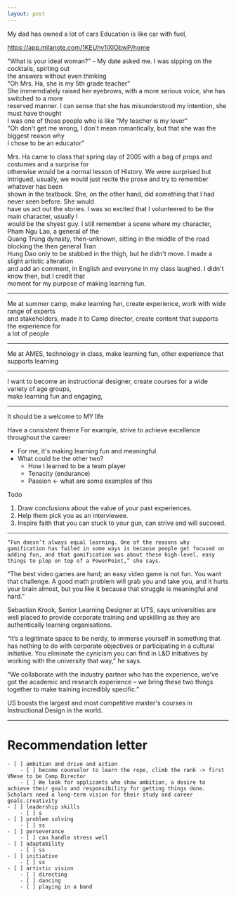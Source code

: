 ```yaml
---
layout: post
---
```


My dad has owned a lot of cars
Education is like car with fuel, 

https://app.milanote.com/1KEUhv1lXlObwP/home  

"What is your ideal woman?" - My date asked me. I was sipping on the cocktails, spirting out    
the answers without even thinking   
"Oh Mrs. Ha, she is my 5th grade teacher"   
She immemdiately raised her eyebrows, with a more serious voice, she has switched to a more    
reserved manner. I can sense that she has misunderstood my intention, she must have thought    
I was one of those people who is like "My teacher is my lover"    
"Oh don't get me wrong, I don't mean romantically, but that she was the biggest reason why    
I chose to be an educator"

Mrs. Ha came to class that spring day of 2005 with a bag of props and costumes and a surprise for    
otherwise would be a normal lesson of History. We were surprised but   
intrigued, usually, we would just recite the prose and try to remember whatever has been   
shown in the textbook. She, on the other hand, did something that I had never seen before. She would   
have us act out the stories. I was so excited that I volunteered to be the main character, usually I   
would be the shyest guy. I still remember a scene where my character, Pham Ngu Lao, a general of the    
Quang Trung dynasty, then-unknown, sitting in the middle of the road blocking the then general Tran    
Hung Dao only to be stabbed in the thigh, but he didn't move. I made a slight artistic alteration   
and add an comment, in English and everyone in my class laughed. I didn't know then, but I credit that   
moment for my purpose of making learning fun.

---
Me at summer camp, make learning fun, create experience, work with wide range of experts    
and stakeholders, made it to Camp director, create content that supports the experience for   
a lot of people 

---
Me at AMES, technology in class, make learning fun, other experience that supports learning

---
I want to become an instructional designer, create courses for a wide variety of age groups,    
make learning fun and engaging, 

---

It should be a welcome to MY life

Have a consistent theme
For example, strive to achieve excellence throughout the career
- For me, it's making learning fun and meaningful.
- What could be the other two?
    - How I learned to be a team player
    - Tenacity (endurance)
    - Passion <- what are some examples of this

Todo
1. Draw conclusions about the value of your past experiences.
2. Help them pick you as an interviewee.
3. Inspire faith that you can stuck to your gun, can strive and will succeed.


---
    “Fun doesn’t always equal learning. One of the reasons why gamification has failed in some ways is because people get focused on adding fun, and that gamification was about these high-level, easy things to plop on top of a PowerPoint,” she says.

“The best video games are hard; an easy video game is not fun. You want that challenge. A good math problem will grab you and take you, and it hurts your brain almost, but you like it because that struggle is meaningful and hard.”

Sebastian Krook, Senior Learning Designer at UTS, says universities are well placed to provide corporate training and upskilling as they are authentically learning organisations.

“It’s a legitimate space to be nerdy, to immerse yourself in something that has nothing to do with corporate objectives or participating in a cultural initiative. You eliminate the cynicism you can find in L&D initiatives by working with the university that way,” he says.

“We collaborate with the industry partner who has the experience, we’ve got the academic and research experience – we bring these two things together to make training incredibly specific.”

US boosts the largest and most competitive master's courses in Instructional Design in the world.


_________
# Recommendation letter
    - [ ] ambition and drive and action
        - [ ] become counselor to learn the rope, climb the rank -> first VNese to be Camp Director
        - [ ] We look for applicants who show ambition, a desire to achieve their goals and responsibility for getting things done. Scholars need a long-term vision for their study and career goals.creativity
    - [ ] leadership skills
        - [ ] s
    - [ ] problem solving
        - [ ] ss
    - [ ] perseverance
        - [ ] can handle stress well
    - [ ] adaptability
        - [ ] ss
    - [ ] initiative
        - [ ] ss
    - [ ] artistic vision
        - [ ] directing
        - [ ] dancing
        - [ ] playing in a band